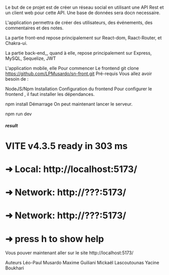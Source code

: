 Le but de ce projet est de créer un réseau social en utilisant une API Rest et un client web pour cette API. Une base de données sera docn necessaire.

L'application permettra de créer des utilisateurs, des événements, des commentaires et des notes.

La partie front-end repose principalement sur React-dom, Raact-Router, et Chakra-ui.

La partie back-end_, quand à elle, repose principalement sur Express, MySQL, Sequelize, JWT

L'application mobile, elle 
Pour commencer
Le frontend
git clone https://github.com/LPMusardo/sn-front.git
Pré-requis
Vous allez avoir besoin de :

NodeJS/Npm
Installation
Configuration du frontend
Pour configurer le frontend , il faut installer les dépendances.

npm install
Démarrage
On peut maintenant lancer le serveur.

npm run dev
##### result
#   VITE v4.3.5  ready in 303 ms
#   ➜  Local:   http://localhost:5173/
#   ➜  Network: http://???:5173/
#   ➜  Network: http://???:5173/
#   ➜  press h to show help
Vous pouver maintenant aller sur le site
http://localhost:5173/

Auteurs
Léo-Paul Musardo
Maxime Guiliani
Mickaël Lascoutounas
Yacine Boukhari